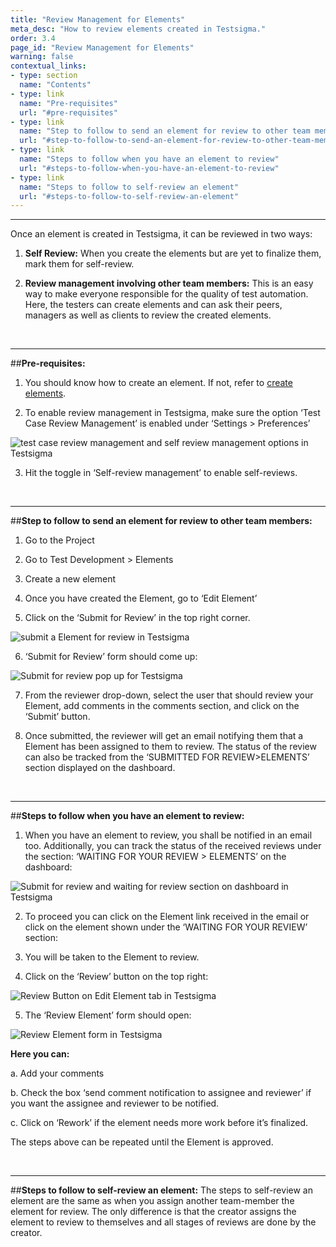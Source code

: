 ```yaml
---
title: "Review Management for Elements"
meta_desc: "How to review elements created in Testsigma."
order: 3.4
page_id: "Review Management for Elements"
warning: false
contextual_links:
- type: section
  name: "Contents"
- type: link
  name: "Pre-requisites"
  url: "#pre-requisites"
- type: link
  name: "Step to follow to send an element for review to other team members"
  url: "#step-to-follow-to-send-an-element-for-review-to-other-team-members"
- type: link
  name: "Steps to follow when you have an element to review"
  url: "#steps-to-follow-when-you-have-an-element-to-review"
- type: link
  name: "Steps to follow to self-review an element"
  url: "#steps-to-follow-to-self-review-an-element"    
---
```


---
Once an element is created in Testsigma, it can be reviewed in two ways:

1. **Self Review:** When you create the elements but are yet to finalize them, mark them for self-review. 
   
2. **Review management involving other team members:** This is an easy way to make everyone responsible for the quality of test automation. Here, the testers can create elements and can ask their peers, managers as well as clients to review the created elements.

&emsp;

---
##**Pre-requisites:**
1. You should know how to create an element. If not, refer to [create elements](https://testsigma.com/docs/elements/android-apps/create-manually/).
   
2. To enable review management in Testsigma, make sure the option ‘Test Case Review Management’  is enabled under ‘Settings > Preferences’

![test case review management and self review management options in Testsigma](https://docs.testsigma.com/images/elements-review-management/test-case-review-management-self-review-management-options-testsigma.png)

3. Hit the toggle in ‘Self-review management’ to enable self-reviews.

&emsp;

---
##**Step to follow to send an element for review to other team members:**
1. Go to the Project
   
2. Go to Test Development > Elements
   
3. Create a new element
   
4. Once you have created the Element, go to ‘Edit Element’
   
5. Click on the ‘Submit for Review’ in the top right corner.

![submit a Element for review in Testsigma](https://docs.testsigma.com/images/elements-review-management/submit-for-review-UI-idenfiter-Testsigma.png)

6. ‘Submit for Review’ form should come up:

![Submit for review pop up for Testsigma](https://docs.testsigma.com/images/elements-review-management/submit-for-review-pop-up-testsigma.png)

7. From the reviewer drop-down, select the user that should review your Element, add comments in the comments section, and click on the ‘Submit’ button.  
   
8. Once submitted, the reviewer will get an email notifying them that a Element has been assigned to them to review. The status of the review can also be tracked from the ‘SUBMITTED FOR REVIEW>ELEMENTS’ section displayed on the dashboard.

&emsp;

---
##**Steps to follow when you have an element to review:**
1. When you have an element to review, you shall be notified in an email too. Additionally, you can track the status of the received reviews under the section: ‘WAITING FOR YOUR REVIEW > ELEMENTS’ on the dashboard:

![Submit for review and waiting for review section on dashboard in Testsigma](https://docs.testsigma.com/images/elements-review-management/submit-for-review-waiting-for-review-section-dashboard-testsigma.png)

2. To proceed you can click on the Element link received in the email or click on the element shown under the ‘WAITING FOR YOUR REVIEW’ section:
   
3. You will be taken to the Element to review.
   
4. Click on the ‘Review’ button on the top right:

![Review Button on Edit Element tab in Testsigma](https://docs.testsigma.com/images/elements-review-management/review-button-edit-element-testsigma.png.png)

5. The ‘Review Element’ form should open:

![Review Element form in Testsigma](https://docs.testsigma.com/images/elements-review-management/review-element-form-testsigma.png)

**Here you can:**

a. Add your comments

b. Check the box ‘send comment notification to assignee and reviewer’ if you want the assignee and reviewer to be notified.

c. Click on ‘Rework’ if the element needs more work before it’s finalized.

The steps above can be repeated until the Element is approved. 

&emsp;

---
##**Steps to follow to self-review an element:**
The steps to self-review an element are the same as when you assign another team-member the element for review. The only difference is that the creator assigns the element to review to themselves and all stages of reviews are done by the creator.


